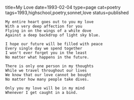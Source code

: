 title=My Love
date=1993-02-04
type=page
cat=poetry
tags=1993,highschool,poetry,sonnet,love
status=published
~~~~~~
My entire heart goes out to you my love
With a very deep affection for you
Flying in on the wings of a white dove
Against a deep backdrop of light sky blue.

I hope our future will be filled with peace
Every single day we spend together
I won't ever forget you in the least
No matter what happens in the future.

There is only one person in my thoughts
While we travel throughout our lives
We know that our love cannot be bought
No matter how many people take dives.

Only you my love will be in my mind
Whenever I get caught in a bind.
